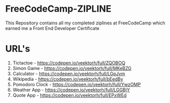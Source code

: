 # FreeCodeCamp-ZIPLINE

This Repository contains all my completed ziplines at FreeCodeCamp which earned me a Front End Developer Certificate

# URL's

1. Tictactoe -       https://codepen.io/veektorh/full/ZQOBOQ
2. Simon Game -      https://codepen.io/veektorh/full/MKeBZG
3. Calculator -      https://codepen.io/veektorh/full/LGpJvm
4. Wikipedia -       https://codepen.io/veektorh/full/bEedBy
5. Pomodoro Clock -  https://codepen.io/veektorh/full/YwzOMP
6. Weather App   -   https://codepen.io/veektorh/full/LGGBjY
7. Quote App -       https://codepen.io/veektorh/full/EPxWEd
